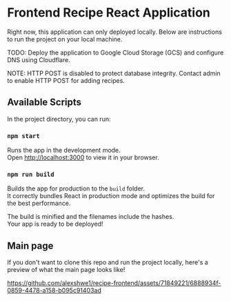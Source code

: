 # Frontend Recipe React Application

Right now, this application can only deployed locally. Below are instructions to run the project on your local machine. 

TODO: Deploy the application to Google Cloud Storage (GCS) and configure DNS using Cloudflare.

NOTE: HTTP POST is disabled to protect database integrity. Contact admin to enable HTTP POST for adding recipes. 

## Available Scripts

In the project directory, you can run:

### `npm start`

Runs the app in the development mode.\
Open [http://localhost:3000](http://localhost:3000) to view it in your browser.

### `npm run build`

Builds the app for production to the `build` folder.\
It correctly bundles React in production mode and optimizes the build for the best performance.

The build is minified and the filenames include the hashes.\
Your app is ready to be deployed!

## Main page 

If you don't want to clone this repo and run the project locally, here's a preview of what the main page looks like!



https://github.com/alexshwe1/recipe-frontend/assets/71849221/6888934f-0859-4478-a158-b095c91403ad

